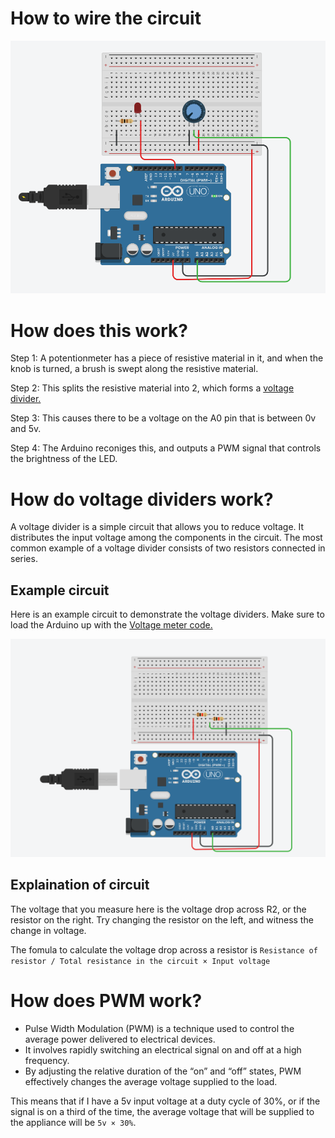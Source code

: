 # How to wire the circuit

![alt text](<main circuit.png>)

# How does this work?

Step 1: A potentionmeter has a piece of resistive material in it, and when the knob is turned, a brush is swept along the resistive material.

Step 2: This splits the resistive material into 2, which forms a [voltage divider.](#how-do-voltage-dividers-work)

Step 3: This causes there to be a voltage on the A0 pin that is between 0v and 5v.

Step 4: The Arduino reconiges this, and outputs a PWM signal that controls the brightness of the LED.

# How do voltage dividers work?
A voltage divider is a simple circuit that allows you to reduce voltage. It distributes the input voltage among the components in the circuit. The most common example of a voltage divider consists of two resistors connected in series. 

## Example circuit

Here is an example circuit to demonstrate the voltage dividers. Make sure to load the Arduino up with the <a href="https://github.com/bryan6970/Cool-quick-arduino-projects/blob/main/Voltage%20meter/Voltage%20meter.ino" target="_blank">Voltage meter code.</a>



![alt text](<Voltage divider circuit.png>)

## Explaination of circuit

The voltage that you measure here is the voltage drop across R2, or the resistor on the right. Try changing the resistor on the left, and witness the change in voltage.

The fomula to calculate the voltage drop across a resistor is `Resistance of resistor / Total resistance in the circuit × Input voltage`


# How does PWM work?

- Pulse Width Modulation (PWM) is a technique used to control the average power delivered to electrical devices.
- It involves rapidly switching an electrical signal on and off at a high frequency.
- By adjusting the relative duration of the “on” and “off” states, PWM effectively changes the average voltage supplied to the load.

This means that if I have a 5v input voltage at a duty cycle of 30%, or if the signal is on a third of the time, the average voltage that will be supplied to the appliance will be `5v × 30%`. 

